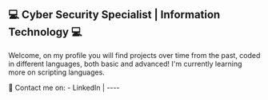 ## **💻 Cyber Security Specialist | Information Technology 💻**

Welcome, on my profile you will find projects over time from the past, coded in different languages, both basic and advanced! I'm currently learning more on scripting languages.

📱 Contact me on:
      - LinkedIn | ----


